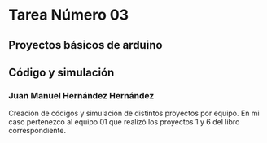 # Tarea Número 03
## Proyectos básicos de arduino
## Código y simulación
### Juan Manuel Hernández Hernández

Creación de códigos y simulación de distintos proyectos por equipo.
En mi caso pertenezco al equipo 01 que realizó los proyectos 1 y 6 del libro correspondiente.
